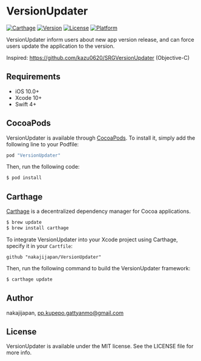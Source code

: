 # VersionUpdater

[![Carthage](https://img.shields.io/badge/Carthage-compatible-4BC51D.svg?style=flat)](https://github.com/Carthage/Carthage)
[![Version](https://img.shields.io/cocoapods/v/VersionUpdater.svg?style=flat)](http://cocoapods.org/pods/VersionUpdater)
[![License](https://img.shields.io/cocoapods/l/VersionUpdater.svg?style=flat)](http://cocoapods.org/pods/VersionUpdater)
[![Platform](https://img.shields.io/cocoapods/p/VersionUpdater.svg?style=flat)](http://cocoapods.org/pods/VersionUpdater)

VersionUpdater inform users about new app version release, and can force users update the application to the version.

Inspired: https://github.com/kazu0620/SRGVersionUpdater (Objective-C)

## Requirements

- iOS 10.0+
- Xcode 10+
- Swift 4+

## CocoaPods

VersionUpdater is available through [CocoaPods](http://cocoapods.org). To install
it, simply add the following line to your Podfile:


```ruby
pod "VersionUpdater"
```

Then, run the following code:

```ruby
$ pod install
```

## Carthage

[Carthage](https://github.com/Carthage/Carthage) is a decentralized dependency manager for Cocoa applications.

``` bash
$ brew update
$ brew install carthage
```

To integrate VersionUpdater into your Xcode project using Carthage, specify it in your `Cartfile`:

``` ogdl
github "nakajijapan/VersionUpdater"
```

Then, run the following command to build the VersionUpdater framework:

``` bash
$ carthage update
```

## Author

nakajijapan, pp.kupepo.gattyanmo@gmail.com

## License

VersionUpdater is available under the MIT license. See the LICENSE file for more info.
